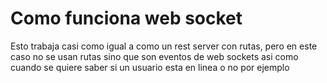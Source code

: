 # Como funciona web socket
Esto trabaja casi como igual a como un rest server con rutas, pero en este caso no se usan rutas sino que son eventos de web sockets
asi como cuando se quiere saber si un usuario esta en linea o no por ejemplo